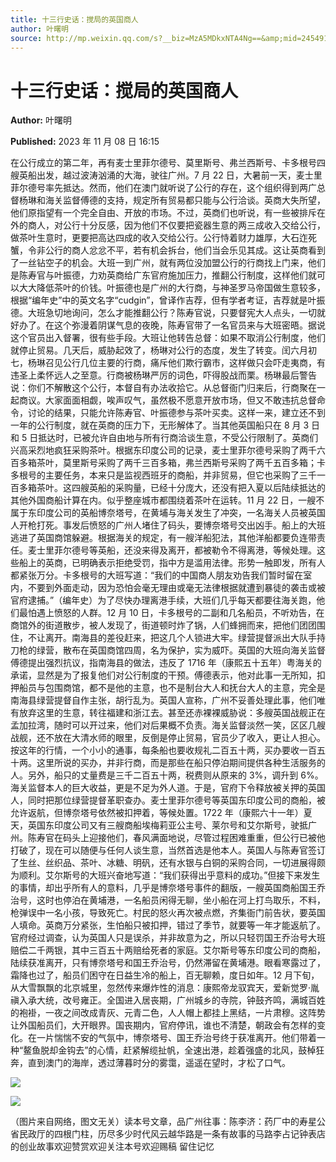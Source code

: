 ```yaml
---
title: 十三行史话：搅局的英国商人
author: 叶曙明
source: http://mp.weixin.qq.com/s?__biz=MzA5MDkxNTA4Ng==&amp;mid=2454914361&amp;idx=1&amp;sn=74df24721aa046725c4003724d9fbffa&amp;chksm=87a3cd58b0d4444e9b6fe054ff8c2278dac05e50503b8eee32135626866df1280c5c00a5cbec#rd
---
```


# 十三行史话：搅局的英国商人

**Author:** 叶曙明

**Published:** 2023 年 11 月 08 日 16:15

在公行成立的第二年，再有麦士里菲尔德号、莫里斯号、弗兰西斯号、卡多根号四艘英船出发，越过波涛汹涌的大海，驶往广州。7 月 22 日，大暑前一天，麦士里菲尔德号率先抵达。然而，他们在澳门就听说了公行的存在，这个组织得到两广总督杨琳和海关监督傅德的支持，规定所有贸易都只能与公行洽谈。英商大失所望，他们原指望有一个完全自由、开放的市场。不过，英商们也听说，有一些被排斥在外的商人，对公行十分反感，因为他们不仅要把瓷器生意的两三成收入交给公行，做茶叶生意时，更要把高达四成的收入交给公行。公行恃着财力雄厚，大石迮死蟹，令非公行的商人忿忿不平，若有机会拆台，他们当会乐见其成。这让英商看到了一丝钻空子的机会。大班一到广州，就有两位没加盟公行的行商找上门来，他们是陈寿官与叶振德，力劝英商给广东官府施加压力，推翻公行制度，这样他们就可以大大降低茶叶的价钱。叶振德也是广州的大行商，与神圣罗马帝国做生意较多，根据“编年史”中的英文名字“cudgin”，曾译作吉荐，但有学者考证，吉荐就是叶振德。大班急切地询问，怎么才能推翻公行？陈寿官说，只要督宪大人点头，一切就好办了。在这个弥漫着阴谋气息的夜晚，陈寿官带了一名官员来与大班密晤。据说这个官员出入督署，很有些手段。大班让他转告总督：如果不取消公行制度，他们就停止贸易。几天后，威胁起效了，杨琳对公行的态度，发生了转变。闰六月初七，杨琳召见公行几位主要的行商，痛斥他们欺行霸市，这样做只会吓走夷商，有违圣上柔怀远人之至意。行商被杨琳严厉的词色，吓得股战而栗。杨琳最后警告说：你们不解散这个公行，本督自有办法收拾它。从总督衙门归来后，行商聚在一起商议。大家面面相觑，唉声叹气，虽然极不愿意开放市场，但又不敢违抗总督命令，讨论的结果，只能允许陈寿官、叶振德参与茶叶买卖。这样一来，建立还不到一年的公行制度，就在英商的压力下，无形解体了。当其他英国船只在 8 月 3 日和 5 日抵达时，已被允许自由地与所有行商洽谈生意，不受公行限制了。英商们兴高采烈地疯狂采购茶叶。根据东印度公司的记录，麦士里菲尔德号采购了两千六百多箱茶叶，莫里斯号采购了两千三百多箱，弗兰西斯号采购了两千五百多箱；卡多根号的主要任务，本来只是监视西班牙的商船，并非贸易，但它也采购了三千一百多箱茶叶。这四艘英船的采购量，已经十分庞大，还没有把入夏以后陆续抵达的其他外国商船计算在内。似乎整座城市都围绕着茶叶在运转。11 月 22 日，一艘不属于东印度公司的英船博奈塔号，在黄埔与海关发生了冲突，一名海关人员被英国人开枪打死。事发后愤怒的广州人堵住了码头，要博奈塔号交出凶手。船上的大班逃进了英国商馆躲避。根据海关的规定，有一艘洋船犯法，其他洋船都要负连带责任。麦士里菲尔德号等英船，还没来得及离开，都被勒令不得离港，等候处理。这些船上的英商，已明确表示拒绝受罚，指中方是滥用法律。形势一触即发，所有人都紧张万分。卡多根号的大班写道：“我们的中国商人朋友劝告我们暂时留在室内，不要到外面走动，因为恐怕会毫无理由或毫无法律根据就遭到暴徒的袭击或被官府逮捕。”（编年史）为了尽快办理离港手续，大班们几乎每天都要往海关跑，他们最怕遇上愤怒的人群。12 月 10 日，卡多根号的二副和几名船员，不听劝告，在商馆外的街道散步，被人发现了，街道顿时炸了锅，人们蜂拥而来，把他们团团围住，不让离开。南海县的差役赶来，把这几个人锁进大牢。绿营提督派出大队手持刀枪的绿营，散布在英国商馆四周，名为保护，实为威吓。英国的大班向海关监督傅德提出强烈抗议，指南海县的做法，违反了 1716 年（康熙五十五年）粤海关的承诺，显然是为了报复他们对公行制度的干预。傅德表示，他对此事一无所知，扣押船员与包围商馆，都不是他的主意，也不是制台大人和抚台大人的主意，完全是南海县绿营提督自作主张，胡行乱为。英国人宣称，广州不妥善处理此事，他们唯有放弃这里的生意，转往福建和浙江去。甚至还赤裸裸威胁说：多艘英国战舰正在孟加拉湾，随时可以开过来，他们对后果概不负责。海关监督淡然一笑，区区几艘战舰，还不放在大清水师的眼里，反倒是停止贸易，官员少了收入，更让人担心。按这年的行情，一个小小的通事，每条船也要收规礼二百五十两，买办要收一百五十两。这里所说的买办，并非行商，而是那些在船只停泊期间提供各种生活服务的人。另外，船只的丈量费是三千二百五十两，税费则从原来的 3%，调升到 6%。海关监督本人的巨大收益，更是不足为外人道。于是，官府下令释放被关押的英国人，同时把那位绿营提督革职查办。麦士里菲尔德号等英国东印度公司的商船，被允许返航，但博奈塔号依然被扣押着，等候处置。1722 年（康熙六十一年）夏天，英国东印度公司又有三艘商船埃梅莉亚公主号、莱尔号和艾尔斯号，驶抵广州。陈寿官在码头上迎接他们，春风满面地说，尽管过程困难重重，但公行已被他打破了，现在可以随便与任何人谈生意，当然首选是他本人。英国人与陈寿官签订了生丝、丝织品、茶叶、冰糖、明矾，还有水银与白铜的采购合同，一切进展得颇为顺利。艾尔斯号的大班兴奋地写道：“我们获得出乎意料的成功。”但接下来发生的事情，却出乎所有人的意料，几乎是博奈塔号事件的翻版，一艘英国商船国王乔治号，这时也停泊在黄埔港，一名船员闲得无聊，坐小船在河上打鸟取乐，不料，枪弹误中一名小孩，导致死亡。村民的怒火再次被点燃，齐集衙门前告状，要英国人填命。英商万分紧张，生怕船只被扣押，错过了季节，就要等一年才能返航了。官府经过调查，认为英国人只是误杀，并非故意为之，所以只轻罚国王乔治号大班赔偿二千两银，其中三百五十两赔给死者的家庭。艾尔斯号等东印度公司的商船，陆续获准离开，只有博奈塔号和国王乔治号，仍然滞留在黄埔港。眼看寒露过了，霜降也过了，船员们困守在日益生冷的船上，百无聊赖，度日如年。12 月下旬，从大雪飘飘的北京城里，忽然传来爆炸性的消息：康熙帝龙驭宾天，爱新觉罗·胤禛入承大统，改号雍正。全国进入居丧期，广州城乡的寺院，钟鼓齐鸣，满城百姓的袍褂，一夜之间改成青灰、元青二色，人人帽上都挂上黑结，一片肃穆。这阵势让外国船员们，大开眼界。国丧期内，官府停讯，谁也不清楚，朝政会有怎样的变化。在一片惴惴不安的气氛中，博奈塔号、国王乔治号终于获准离开。他们带着一种“鳌鱼脱却金钩去”的心情，赶紧解缆扯帆，全速出港，趁着强盛的北风，鼓棹狂奔，直到澳门的海岸，透过薄暮时分的雾霭，遥遥在望时，才松了口气。

![](https://mmbiz.qpic.cn/mmbiz_jpg/PJWG74pLsMYDHhN4E5iaicv2Afb44ayBmx5AyYoZCEWUcIictOBLe4UDYiaVTCv26sRia3JRdGrk9JUWiafsXt8euo7Q/640)

![](https://mmbiz.qpic.cn/mmbiz_jpg/PJWG74pLsMYDHhN4E5iaicv2Afb44ayBmxVbg2GMrDHn90PTjj1Zwjj6hX3HyNj9Gn3zc6OYx7PFTvMnWyMk1piag/640)

（图片来自网络，图文无关）读本号文章，品广州往事：陈李济：药厂中的寿星公省民政厅的四根门柱，历尽多少时代风云越华路是一条有故事的马路李占记钟表店的创业故事欢迎赞赏欢迎关注本号欢迎赐稿 留住记忆
